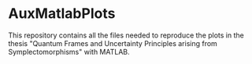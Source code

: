 # AuxMatlabPlots
This repository contains all the files needed to reproduce the plots in the thesis
"Quantum Frames and Uncertainty Principles arising from Symplectomorphisms" with MATLAB. 
